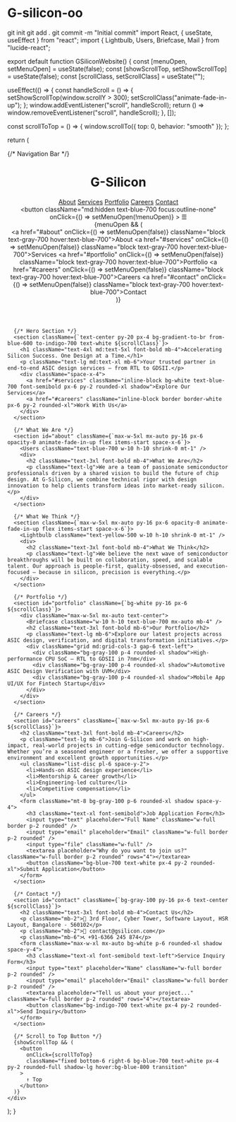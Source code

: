 # G-silicon-oo
git init
git add .
git commit -m "Initial commit"
import React, { useState, useEffect } from "react";
import { Lightbulb, Users, Briefcase, Mail } from "lucide-react";

export default function GSiliconWebsite() {
  const [menuOpen, setMenuOpen] = useState(false);
  const [showScrollTop, setShowScrollTop] = useState(false);
  const [scrollClass, setScrollClass] = useState("");

  useEffect(() => {
    const handleScroll = () => {
      setShowScrollTop(window.scrollY > 300);
      setScrollClass("animate-fade-in-up");
    };
    window.addEventListener("scroll", handleScroll);
    return () => window.removeEventListener("scroll", handleScroll);
  }, []);

  const scrollToTop = () => {
    window.scrollTo({ top: 0, behavior: "smooth" });
  };

  return (
    <div className="bg-white text-gray-900 font-sans scroll-smooth relative">
      {/* Navigation Bar */}
      <header className="bg-white shadow sticky top-0 z-50 transition-all duration-300">
        <div className="max-w-7xl mx-auto px-4 py-4 flex justify-between items-center">
          <h1 className="text-xl font-bold text-blue-700">G-Silicon</h1>
          <nav className="hidden md:flex space-x-6 text-sm md:text-base">
            <a href="#about" className="text-gray-700 hover:text-blue-700">About</a>
            <a href="#services" className="text-gray-700 hover:text-blue-700">Services</a>
            <a href="#portfolio" className="text-gray-700 hover:text-blue-700">Portfolio</a>
            <a href="#careers" className="text-gray-700 hover:text-blue-700">Careers</a>
            <a href="#contact" className="text-gray-700 hover:text-blue-700">Contact</a>
          </nav>
          <button
            className="md:hidden text-blue-700 focus:outline-none"
            onClick={() => setMenuOpen(!menuOpen)}
          >
            ☰
          </button>
        </div>
        {menuOpen && (
          <div className="md:hidden bg-white shadow px-4 pb-4 space-y-2 animate-slide-down">
            <a href="#about" onClick={() => setMenuOpen(false)} className="block text-gray-700 hover:text-blue-700">About</a>
            <a href="#services" onClick={() => setMenuOpen(false)} className="block text-gray-700 hover:text-blue-700">Services</a>
            <a href="#portfolio" onClick={() => setMenuOpen(false)} className="block text-gray-700 hover:text-blue-700">Portfolio</a>
            <a href="#careers" onClick={() => setMenuOpen(false)} className="block text-gray-700 hover:text-blue-700">Careers</a>
            <a href="#contact" onClick={() => setMenuOpen(false)} className="block text-gray-700 hover:text-blue-700">Contact</a>
          </div>
        )}
      </header>

      {/* Hero Section */}
      <section className={`text-center py-20 px-4 bg-gradient-to-br from-blue-600 to-indigo-700 text-white ${scrollClass}`}>
        <h1 className="text-4xl md:text-5xl font-bold mb-4">Accelerating Silicon Success. One Design at a Time.</h1>
        <p className="text-lg md:text-xl mb-6">Your trusted partner in end-to-end ASIC design services — from RTL to GDSII.</p>
        <div className="space-x-4">
          <a href="#services" className="inline-block bg-white text-blue-700 font-semibold px-6 py-2 rounded-xl shadow">Explore Our Services</a>
          <a href="#careers" className="inline-block border border-white px-6 py-2 rounded-xl">Work With Us</a>
        </div>
      </section>

      {/* What We Are */}
      <section id="about" className={`max-w-5xl mx-auto py-16 px-6 opacity-0 animate-fade-in-up flex items-start space-x-6`}>
        <Users className="text-blue-700 w-10 h-10 shrink-0 mt-1" />
        <div>
          <h2 className="text-3xl font-bold mb-4">What We Are</h2>
          <p className="text-lg">We are a team of passionate semiconductor professionals driven by a shared vision to build the future of chip design. At G-Silicon, we combine technical rigor with design innovation to help clients transform ideas into market-ready silicon.</p>
        </div>
      </section>

      {/* What We Think */}
      <section className={`max-w-5xl mx-auto py-16 px-6 opacity-0 animate-fade-in-up flex items-start space-x-6`}>
        <Lightbulb className="text-yellow-500 w-10 h-10 shrink-0 mt-1" />
        <div>
          <h2 className="text-3xl font-bold mb-4">What We Think</h2>
          <p className="text-lg">We believe the next wave of semiconductor breakthroughs will be built on collaboration, speed, and scalable talent. Our approach is people-first, quality-obsessed, and execution-focused — because in silicon, precision is everything.</p>
        </div>
      </section>

      {/* Portfolio */}
      <section id="portfolio" className={`bg-white py-16 px-6 ${scrollClass}`}>
        <div className="max-w-5xl mx-auto text-center">
          <Briefcase className="w-10 h-10 text-blue-700 mx-auto mb-4" />
          <h2 className="text-3xl font-bold mb-6">Our Portfolio</h2>
          <p className="text-lg mb-6">Explore our latest projects across ASIC design, verification, and digital transformation initiatives.</p>
          <div className="grid md:grid-cols-3 gap-6 text-left">
            <div className="bg-gray-100 p-4 rounded-xl shadow">High-performance CPU SoC – RTL to GDSII in 7nm</div>
            <div className="bg-gray-100 p-4 rounded-xl shadow">Automotive ASIC Design Verification with UVM</div>
            <div className="bg-gray-100 p-4 rounded-xl shadow">Mobile App UI/UX for Fintech Startup</div>
          </div>
        </div>
      </section>

      {/* Careers */}
      <section id="careers" className={`max-w-5xl mx-auto py-16 px-6 ${scrollClass}`}>
        <h2 className="text-3xl font-bold mb-4">Careers</h2>
        <p className="text-lg mb-6">Join G-Silicon and work on high-impact, real-world projects in cutting-edge semiconductor technology. Whether you’re a seasoned engineer or a fresher, we offer a supportive environment and excellent growth opportunities.</p>
        <ul className="list-disc pl-6 space-y-2">
          <li>Hands-on ASIC design experience</li>
          <li>Mentorship & career growth</li>
          <li>Engineering-led culture</li>
          <li>Competitive compensation</li>
        </ul>
        <form className="mt-8 bg-gray-100 p-6 rounded-xl shadow space-y-4">
          <h3 className="text-xl font-semibold">Job Application Form</h3>
          <input type="text" placeholder="Full Name" className="w-full border p-2 rounded" />
          <input type="email" placeholder="Email" className="w-full border p-2 rounded" />
          <input type="file" className="w-full" />
          <textarea placeholder="Why do you want to join us?" className="w-full border p-2 rounded" rows="4"></textarea>
          <button className="bg-blue-700 text-white px-4 py-2 rounded-xl">Submit Application</button>
        </form>
      </section>

      {/* Contact */}
      <section id="contact" className={`bg-gray-100 py-16 px-6 text-center ${scrollClass}`}>
        <h2 className="text-3xl font-bold mb-4">Contact Us</h2>
        <p className="mb-2">📍 3rd Floor, Cyber Tower, Software Layout, HSR Layout, Bangalore - 560102</p>
        <p className="mb-2">📧 contact@gsilicon.com</p>
        <p className="mb-6">📞 +91-6366 245 874</p>
        <form className="max-w-xl mx-auto bg-white p-6 rounded-xl shadow space-y-4">
          <h3 className="text-xl font-semibold text-left">Service Inquiry Form</h3>
          <input type="text" placeholder="Name" className="w-full border p-2 rounded" />
          <input type="email" placeholder="Email" className="w-full border p-2 rounded" />
          <textarea placeholder="Tell us about your project..." className="w-full border p-2 rounded" rows="4"></textarea>
          <button className="bg-indigo-700 text-white px-4 py-2 rounded-xl">Send Inquiry</button>
        </form>
      </section>

      {/* Scroll to Top Button */}
      {showScrollTop && (
        <button
          onClick={scrollToTop}
          className="fixed bottom-6 right-6 bg-blue-700 text-white px-4 py-2 rounded-full shadow-lg hover:bg-blue-800 transition"
        >
          ↑ Top
        </button>
      )}
    </div>
  );
}
